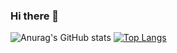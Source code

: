 ### Hi there 👋
![Anurag's GitHub stats](https://github-readme-stats.vercel.app/api?username=backcost&show_icons=true&theme=radical)
[![Top Langs](https://github-readme-stats.vercel.app/api/top-langs/?username=backcost&layout=compact)](https://github.com/backcost/github-readme-stats)



